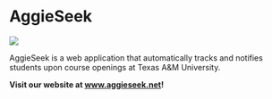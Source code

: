# AggieSeek
<img src="https://i.imgur.com/jW0kJB2.png"></img>

AggieSeek is a web application that automatically tracks and notifies students upon course openings at Texas A&M University.

**Visit our website at www.aggieseek.net!**
